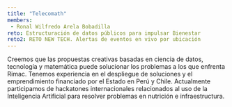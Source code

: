 ```yaml
---
title: "Telecomath"
members:
 - Ronal Wilfredo Arela Bobadilla
reto: Estructuración de datos públicos para impulsar Bienestar
reto2: RETO NEW TECH. Alertas de eventos en vivo por ubicación
---
```


Creemos que las propuestas creativas basadas en ciencia de datos, tecnología y matemática puede solucionar los problemas a los que enfrenta Rimac. Tenemos experiencia en el despliegue de soluciones y el emprendimiento financiado por el Estado en Perú y Chile. Actualmente participamos de hackatones internacionales relacionados al uso de la Inteligencia Artificial para resolver problemas en nutrición e infraestructura.